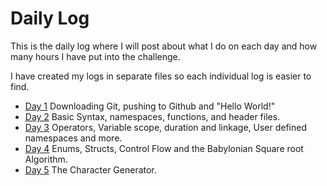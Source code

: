 # Daily Log
This is the daily log where I will post about what I do on each day and how many hours I have put into the challenge.

I have created my logs in separate files so each individual log is easier to find.

* [Day 1](https://github.com/ZenoxSphere/ZS_100_Days_Of_Code/blob/master/Daily%20Logs/Day1.md#day-1) Downloading Git, pushing to Github and "Hello World!"
* [Day 2](https://github.com/ZenoxSphere/ZS_100_Days_Of_Code/blob/master/Daily%20Logs/Day2.md#day-2) Basic Syntax, namespaces, functions, and header files.
* [Day 3](https://github.com/ZenoxSphere/ZS_100_Days_Of_Code/blob/master/Daily%20Logs/Day3.md#day-3) Operators, Variable scope, duration and linkage, User defined namespaces and more.
* [Day 4](https://github.com/ZenoxSphere/ZS_100_Days_Of_Code/blob/master/Daily%20Logs/Day4.md#day-4) Enums, Structs, Control Flow and the Babylonian Square root Algorithm.
* [Day 5](https://github.com/ZenoxSphere/ZS_100_Days_Of_Code/blob/master/Daily%20Logs/Day5.md#day-5) The Character Generator.